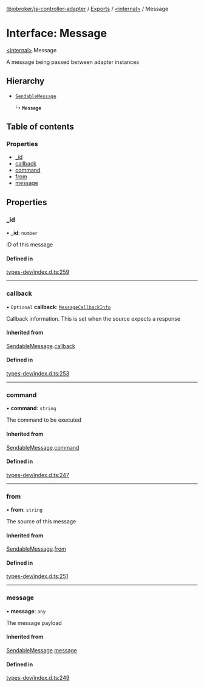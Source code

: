[@iobroker/js-controller-adapter](../README.md) / [Exports](../modules.md) / [\<internal\>](../modules/internal_.md) / Message

# Interface: Message

[\<internal\>](../modules/internal_.md).Message

A message being passed between adapter instances

## Hierarchy

- [`SendableMessage`](internal_.SendableMessage.md)

  ↳ **`Message`**

## Table of contents

### Properties

- [\_id](internal_.Message.md#_id)
- [callback](internal_.Message.md#callback)
- [command](internal_.Message.md#command)
- [from](internal_.Message.md#from)
- [message](internal_.Message.md#message)

## Properties

### \_id

• **\_id**: `number`

ID of this message

#### Defined in

[types-dev/index.d.ts:259](https://github.com/ioBroker/ioBroker.js-controller/blob/b63ccb8074d230ee4dfca2157807dab34ca19b65/packages/types-dev/index.d.ts#L259)

___

### callback

• `Optional` **callback**: [`MessageCallbackInfo`](internal_.MessageCallbackInfo.md)

Callback information. This is set when the source expects a response

#### Inherited from

[SendableMessage](internal_.SendableMessage.md).[callback](internal_.SendableMessage.md#callback)

#### Defined in

[types-dev/index.d.ts:253](https://github.com/ioBroker/ioBroker.js-controller/blob/b63ccb8074d230ee4dfca2157807dab34ca19b65/packages/types-dev/index.d.ts#L253)

___

### command

• **command**: `string`

The command to be executed

#### Inherited from

[SendableMessage](internal_.SendableMessage.md).[command](internal_.SendableMessage.md#command)

#### Defined in

[types-dev/index.d.ts:247](https://github.com/ioBroker/ioBroker.js-controller/blob/b63ccb8074d230ee4dfca2157807dab34ca19b65/packages/types-dev/index.d.ts#L247)

___

### from

• **from**: `string`

The source of this message

#### Inherited from

[SendableMessage](internal_.SendableMessage.md).[from](internal_.SendableMessage.md#from)

#### Defined in

[types-dev/index.d.ts:251](https://github.com/ioBroker/ioBroker.js-controller/blob/b63ccb8074d230ee4dfca2157807dab34ca19b65/packages/types-dev/index.d.ts#L251)

___

### message

• **message**: `any`

The message payload

#### Inherited from

[SendableMessage](internal_.SendableMessage.md).[message](internal_.SendableMessage.md#message)

#### Defined in

[types-dev/index.d.ts:249](https://github.com/ioBroker/ioBroker.js-controller/blob/b63ccb8074d230ee4dfca2157807dab34ca19b65/packages/types-dev/index.d.ts#L249)
